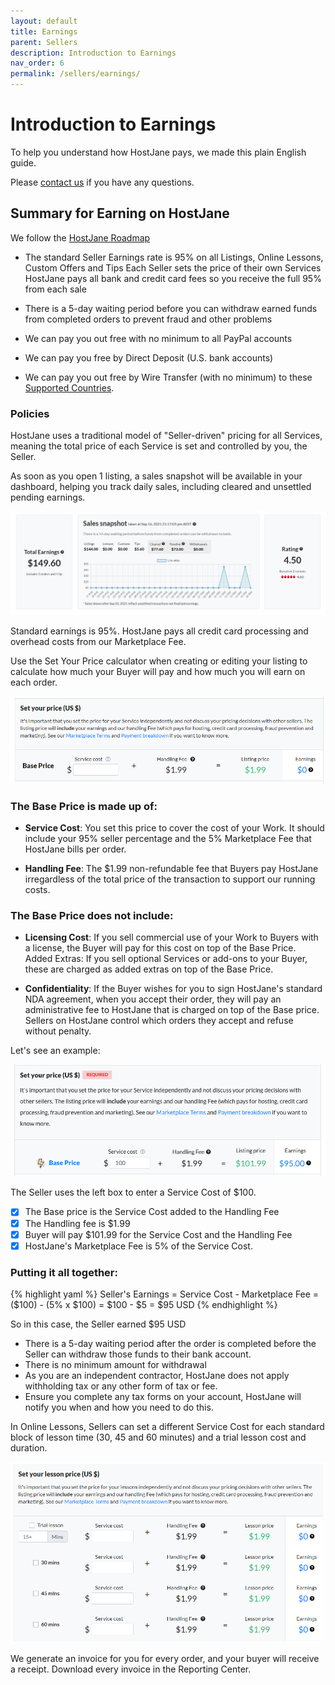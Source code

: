 ```yaml
---
layout: default
title: Earnings
parent: Sellers
description: Introduction to Earnings
nav_order: 6
permalink: /sellers/earnings/
---
```


# Introduction to Earnings

<span class="green">To help you understand how HostJane pays, we made this plain English guide.</span>

Please [contact us](https://www.hostjane.com/marketplace/contact) if you have any questions.

## Summary for Earning on HostJane

<span class="blue">We follow the [HostJane Roadmap](/buyers/hostjane-roadmap/)</span>

* The standard Seller Earnings rate is 95% on all Listings, Online Lessons, Custom Offers and Tips
Each Seller sets the price of their own Services
HostJane pays all bank and credit card fees so you receive the full 95% from each sale

* There is a 5-day waiting period before you can withdraw earned funds from completed orders to prevent fraud and other problems

* We can pay you out free with no minimum to all PayPal accounts

* We can pay you free by Direct Deposit (U.S. bank accounts)

* We can pay you out free by Wire Transfer (with no minimum) to these [Supported Countries](sellers/payments-tax-credits/#country-information-for-wire-payments).

### Policies

<span class="yellow">HostJane uses a traditional model of "Seller-driven" pricing for all Services, meaning the total price of each Service is set and controlled by you, the Seller.</span>

As soon as you open 1 listing, a sales snapshot will be available in your dashboard, helping you track daily sales, including cleared and unsettled pending earnings.

![](/assets/snapshot.png)

Standard earnings is 95%. HostJane pays all credit card processing and overhead costs from our Marketplace Fee.

Use the Set Your Price calculator when creating or editing your listing to calculate how much your Buyer will pay and how much you will earn on each order.

![](/assets/calculator-clear.png)

### The Base Price is made up of:

* **Service Cost**: You set this price to cover the cost of your Work. It should include your 95% seller percentage and the 5% Marketplace Fee that HostJane bills per order.

* **Handling Fee**: The $1.99 non-refundable fee that Buyers pay HostJane irregardless of the total price of the transaction to support our running costs.

### The Base Price does not include:

* **Licensing Cost**: If you sell commercial use of your Work to Buyers with a license, the Buyer will pay for this cost on top of the Base Price. 
Added Extras: If you sell optional Services or add-ons to your Buyer, these are charged as added extras on top of the Base Price.

* **Confidentiality**: If the Buyer wishes for you to sign HostJane's standard NDA agreement, when you accept their order, they will pay an administrative fee to HostJane that is charged on top of the Base price. Sellers on HostJane control which orders they accept and refuse without penalty.

Let's see an example:

![](/assets/calculator.png)

The Seller uses the left box to enter a Service Cost of $100. 

- [x] The Base price is the Service Cost added to the Handling Fee
- [x] The Handling fee is $1.99
- [x] Buyer will pay $101.99 for the Service Cost and the Handling Fee
- [x] HostJane's Marketplace Fee is 5% of the Service Cost.

### Putting it all together:

{% highlight yaml %}
Seller's Earnings = Service Cost - Marketplace Fee
= ($100) - (5% x $100)
= $100 - $5
= $95 USD
{% endhighlight %}

So in this case, the Seller earned $95 USD

- There is a 5-day waiting period after the order is completed before the Seller can withdraw those funds to their bank account.
- There is no minimum amount for withdrawal
- As you are an independent contractor, HostJane does not apply withholding tax or any other form of tax or fee.
- Ensure you complete any tax forms on your account, HostJane will notify you when and how you need to do this.

In Online Lessons, Sellers can set a different Service Cost for each standard block of lesson time (30, 45 and 60 minutes) and a trial lesson cost and duration.


![](/assets/calculator-lesson.png)

We generate an invoice for you for every order, and your buyer will receive a receipt. Download every invoice in the Reporting Center.
